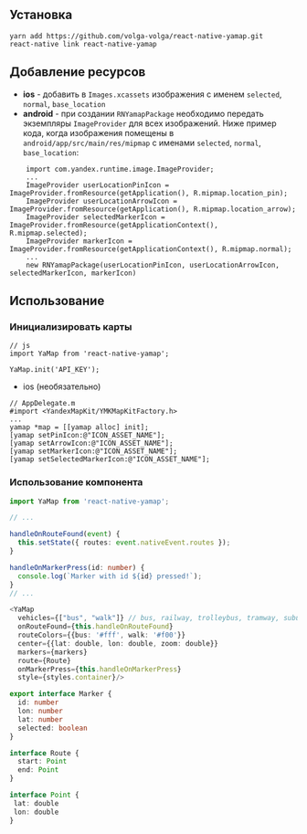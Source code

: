 ## Установка

```
yarn add https://github.com/volga-volga/react-native-yamap.git
react-native link react-native-yamap
``` 

## Добавление ресурсов

- **ios** - добавить в `Images.xcassets` изображения с именем `selected`, `normal`, `base_location`
- **android** - при создании `RNYamapPackage` необходимо передать экземпляры `ImageProvider` для всех изображений. Ниже пример кода, когда изображения помещены в `android/app/src/main/res/mipmap` с именами `selected`, `normal`, `base_location`:
```
    import com.yandex.runtime.image.ImageProvider;
    ...
    ImageProvider userLocationPinIcon = ImageProvider.fromResource(getApplication(), R.mipmap.location_pin);
    ImageProvider userLocationArrowIcon = ImageProvider.fromResource(getApplication(), R.mipmap.location_arrow);
    ImageProvider selectedMarkerIcon = ImageProvider.fromResource(getApplicationContext(), R.mipmap.selected);
    ImageProvider markerIcon = ImageProvider.fromResource(getApplicationContext(), R.mipmap.normal);
    ...
    new RNYamapPackage(userLocationPinIcon, userLocationArrowIcon, selectedMarkerIcon, markerIcon)
```

## Использование

### Инициализировать карты

```
// js
import YaMap from 'react-native-yamap';

YaMap.init('API_KEY');
```
- ios (необязательно)
```
// AppDelegate.m
#import <YandexMapKit/YMKMapKitFactory.h>
...
yamap *map = [[yamap alloc] init];
[yamap setPinIcon:@"ICON_ASSET_NAME"];
[yamap setArrowIcon:@"ICON_ASSET_NAME"];
[yamap setMarkerIcon:@"ICON_ASSET_NAME"];
[yamap setSelectedMarkerIcon:@"ICON_ASSET_NAME"];
```

### Использование компонента
```typescript
import YaMap from 'react-native-yamap';

// ...

handleOnRouteFound(event) {
  this.setState({ routes: event.nativeEvent.routes });
}

handleOnMarkerPress(id: number) {
  console.log(`Marker with id ${id} pressed!`);
}
// ...

<YaMap
  vehicles={["bus", "walk"]} // bus, railway, trolleybus, tramway, suburban, underground, walk
  onRouteFound={this.handleOnRouteFound}
  routeColors={{bus: '#fff', walk: '#f00'}}
  center={{lat: double, lon: double, zoom: double}}
  markers={markers}
  route={Route}
  onMarkerPress={this.handleOnMarkerPress}
  style={styles.container}/>
```

```typescript
export interface Marker {
  id: number
  lon: number
  lat: number
  selected: boolean
}
```
```typescript
interface Route {
  start: Point
  end: Point
}
```
```typescript
interface Point {
 lat: double 
 lon: double
}  

```

